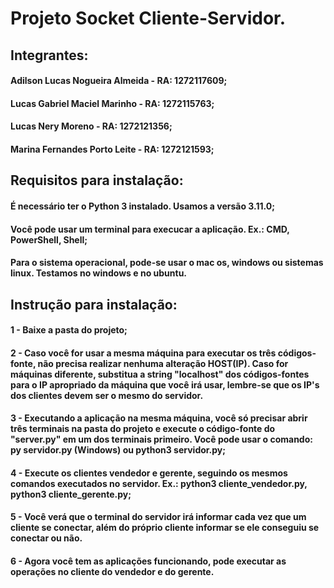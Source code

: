 # Projeto Socket Cliente-Servidor.

## Integrantes:
#### Adilson Lucas Nogueira Almeida - RA: 1272117609;
#### Lucas Gabriel Maciel Marinho - RA: 1272115763;
#### Lucas Nery Moreno - RA: 1272121356;
#### Marina Fernandes Porto Leite - RA: 1272121593;

## Requisitos para instalação:
#### É necessário ter o Python 3 instalado. Usamos a versão 3.11.0;
#### Você pode usar um terminal para execucar a aplicação. Ex.: CMD, PowerShell, Shell;
#### Para o sistema operacional, pode-se usar o mac os, windows ou sistemas linux. Testamos no windows e no ubuntu.


## Instrução para instalação:
#### 1 - Baixe a pasta do projeto;
#### 2 - Caso você for usar a mesma máquina para executar os três códigos-fonte, não precisa realizar nenhuma alteração HOST(IP). Caso for máquinas diferente, substitua a string "localhost" dos códigos-fontes para o IP apropriado da máquina que você irá usar, lembre-se que os IP's dos clientes devem ser o mesmo do servidor.
#### 3 - Executando a aplicação na mesma máquina, você só precisar abrir três terminais na pasta do projeto e execute o código-fonte do "server.py" em um dos terminais primeiro. Você pode usar o comando: py servidor.py (Windows) ou python3 servidor.py;
#### 4 - Execute os clientes vendedor e gerente, seguindo os mesmos comandos executados no servidor. Ex.: python3 cliente_vendedor.py, python3 cliente_gerente.py;
#### 5 - Você verá que o terminal do servidor irá informar cada vez que um cliente se conectar, além do próprio cliente informar se ele conseguiu se conectar ou não.
#### 6 - Agora você tem as aplicações funcionando, pode executar as operações no cliente do vendedor e do gerente.
